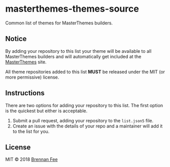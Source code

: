 # masterthemes-themes-source

Common list of themes for MasterThemes builders.

## Notice

By adding your repository to this list your theme will be available to all MasterThemes builders and
will automatically get included at the [MasterThemes](https://masterthemes.org) site.

All theme repositories added to this list **MUST** be released under the MIT (or more permissive)
license.

## Instructions

There are two options for adding your repository to this list. The first option is the quickest but
either is acceptable.

1.  Submit a pull request, adding your repository to the `list.json5` file.
2.  Create an issue with the details of your repo and a maintainer will add it to the list for you.

## License

MIT © 2018 [Brennan Fee](https://github.com/masterthemes)
